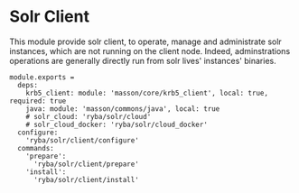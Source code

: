 
# Solr Client

This module provide solr client, to operate, manage and administrate solr instances,
which are not running on the client node. Indeed, adminstrations operations are generally
directly run from solr lives' instances' binaries.

    module.exports =
      deps:
        krb5_client: module: 'masson/core/krb5_client', local: true, required: true
        java: module: 'masson/commons/java', local: true
        # solr_cloud: 'ryba/solr/cloud'
        # solr_cloud_docker: 'ryba/solr/cloud_docker'
      configure:
        'ryba/solr/client/configure'
      commands:
        'prepare':
          'ryba/solr/client/prepare'
        'install':
          'ryba/solr/client/install'
